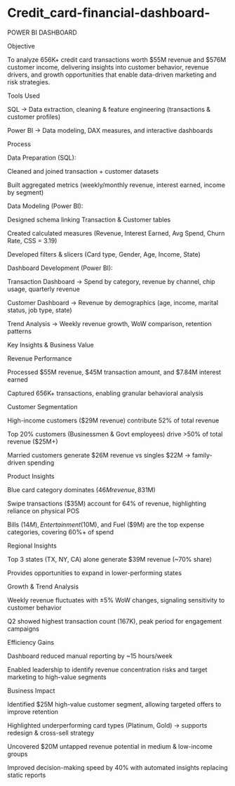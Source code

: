 # Credit_card-financial-dashboard-
POWER BI DASHBOARD

Objective

To analyze 656K+ credit card transactions worth $55M revenue and $576M customer income, delivering insights into customer behavior, revenue drivers, and growth opportunities that enable data-driven marketing and risk strategies.

 
 Tools Used

SQL → Data extraction, cleaning & feature engineering (transactions & customer profiles)

Power BI → Data modeling, DAX measures, and interactive dashboards


Process

Data Preparation (SQL):

Cleaned and joined transaction + customer datasets

Built aggregated metrics (weekly/monthly revenue, interest earned, income by segment)

Data Modeling (Power BI):

Designed schema linking Transaction & Customer tables

Created calculated measures (Revenue, Interest Earned, Avg Spend, Churn Rate, CSS = 3.19)

Developed filters & slicers (Card type, Gender, Age, Income, State)

Dashboard Development (Power BI):

Transaction Dashboard → Spend by category, revenue by channel, chip usage, quarterly revenue

Customer Dashboard → Revenue by demographics (age, income, marital status, job type, state)

Trend Analysis → Weekly revenue growth, WoW comparison, retention patterns


Key Insights & Business Value

Revenue Performance

Processed $55M revenue, $45M transaction amount, and $7.84M interest earned

Captured 656K+ transactions, enabling granular behavioral analysis

Customer Segmentation

High-income customers ($29M revenue) contribute 52% of total revenue

Top 20% customers (Businessmen & Govt employees) drive >50% of total revenue ($25M+)

Married customers generate $26M revenue vs singles $22M → family-driven spending

Product Insights

Blue card category dominates ($46M revenue, 83%), while Platinum underperforms ($1M)

Swipe transactions ($35M) account for 64% of revenue, highlighting reliance on physical POS

Bills ($14M), Entertainment ($10M), and Fuel ($9M) are the top expense categories, covering 60%+ of spend

Regional Insights

Top 3 states (TX, NY, CA) alone generate $39M revenue (~70% share)

Provides opportunities to expand in lower-performing states

Growth & Trend Analysis

Weekly revenue fluctuates with ±5% WoW changes, signaling sensitivity to customer behavior

Q2 showed highest transaction count (167K), peak period for engagement campaigns

Efficiency Gains

Dashboard reduced manual reporting by ~15 hours/week

Enabled leadership to identify revenue concentration risks and target marketing to high-value segments


Business Impact

Identified $25M high-value customer segment, allowing targeted offers to improve retention

Highlighted underperforming card types (Platinum, Gold) → supports redesign & cross-sell strategy

Uncovered $20M untapped revenue potential in medium & low-income groups

Improved decision-making speed by 40% with automated insights replacing static reports
